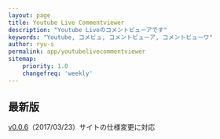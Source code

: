 ```yaml
---
layout: page
title: Youtube Live Commentviewer
description: "Youtube Liveのコメントビューアです"
keywords: "Youtube, コメビュ, コメントビューア, コメントビューワ"
author: ryu-s
permalink: app/youtubelivecommentviewer
sitemap:
    priority: 1.0
    changefreq: 'weekly'	
---
```


## 最新版
[v0.0.6](https://github.com/ryu-s/Upload/releases/download/yt_v0.0.6/YoutubeLiveCommentViewer_v0.0.6.zip)（2017/03/23）サイトの仕様変更に対応  
